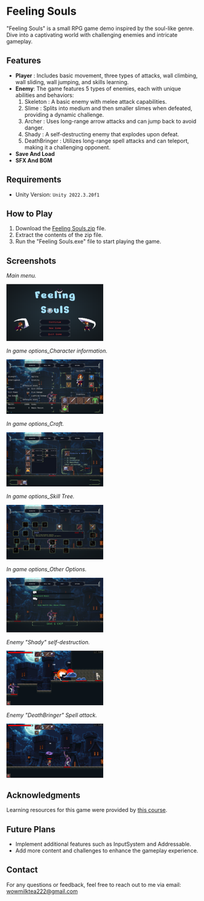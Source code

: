 
# Feeling Souls

"Feeling Souls" is a small RPG game demo inspired by the soul-like genre. Dive into a captivating world with challenging enemies and intricate gameplay.

## Features

- **Player** : Includes basic movement, three types of attacks, wall climbing, wall sliding, wall jumping, and skills learning.
- **Enemy**: The game features 5 types of enemies, each with unique abilities and behaviors:
  1. Skeleton : A basic enemy with melee attack capabilities.
  2. Slime : Splits into medium and then smaller slimes when defeated, providing a dynamic challenge.
  3. Archer : Uses long-range arrow attacks and can jump back to avoid danger.
  4. Shady : A self-destructing enemy that explodes upon defeat.
  5. DeathBringer : Utilizes long-range spell attacks and can teleport, making it a challenging opponent.
- **Save And Load**
- **SFX And BGM**  

## Requirements

- Unity Version: `Unity 2022.3.20f1`

## How to Play

1. Download the [Feeling Souls.zip](https://github.com/Tiai/RPG_Game/blob/main/GamePlay/Feeling%20Souls.zip) file.
2. Extract the contents of the zip file.
3. Run the "Feeling Souls.exe" file to start playing the game.

## Screenshots



_Main menu._

<img src="https://github.com/Tiai/RPG_Game/blob/main/Screenshot/MainMenu.png" alt="Main Menu" style="width:50%" />



_In game options_Character information._

<img src="https://github.com/Tiai/RPG_Game/blob/main/Screenshot/Option_CharacterInfo.png" alt="Character Info" style="width:50%" />



_In game options_Craft._

<img src="https://github.com/Tiai/RPG_Game/blob/main/Screenshot/Option_Craft.png" alt="Character Info" style="width:50%" />



_In game options_Skill Tree._

<img src="https://github.com/Tiai/RPG_Game/blob/main/Screenshot/Option_SkillTree.png" style="width:50%" />



_In game options_Other Options._

<img src="https://github.com/Tiai/RPG_Game/blob/main/Screenshot/Options_Options.png" alt="Character Info" style="width:50%" />



_Enemy "Shady" self-destruction._

<img src="https://github.com/Tiai/RPG_Game/blob/main/Screenshot/Shady_Self%20destruction.png" alt="Shady Self-Explosion" style="width:50%" />



_Enemy "DeathBringer" Spell attack._

<img src="https://github.com/Tiai/RPG_Game/blob/main/Screenshot/DeathBringer_Spell%20attack.png" alt="DeathBringer Prediction Spell Attack" style="width:50%" />



## Acknowledgments

Learning resources for this game were provided by [this course](https://www.udemy.com/course/2d-rpg-alexdev/?couponCode=LETSLEARNNOW).

## Future Plans

- Implement additional features such as InputSystem and Addressable.
- Add more content and challenges to enhance the gameplay experience.

## Contact

For any questions or feedback, feel free to reach out to me via email: wowmilktea222@gmail.com
